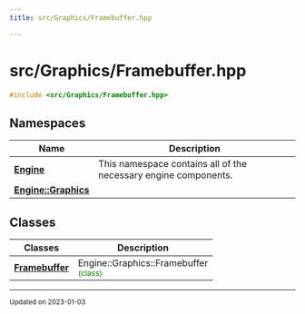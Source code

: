 ```yaml
---
title: src/Graphics/Framebuffer.hpp

---
```


# src/Graphics/Framebuffer.hpp




```cpp
#include <src/Graphics/Framebuffer.hpp>
```

## Namespaces

| Name           | Description    |
| -------------- | -------------- |
| **[Engine](/namespaces/namespaceEngine.md)** | This namespace contains all of the necessary engine components.  |
| **[Engine::Graphics](/namespaces/namespaceEngine_1_1Graphics.md)** |  |

## Classes

| Classes        | Description    |
| -------------- | -------------- |
| **[Framebuffer](/classes/classEngine_1_1Graphics_1_1Framebuffer.md)** | Engine::Graphics::Framebuffer<br> <sup><span style="color:green">(class)</span></sup> |






-------------------------------

<sub>Updated on 2023-01-03</sub>
